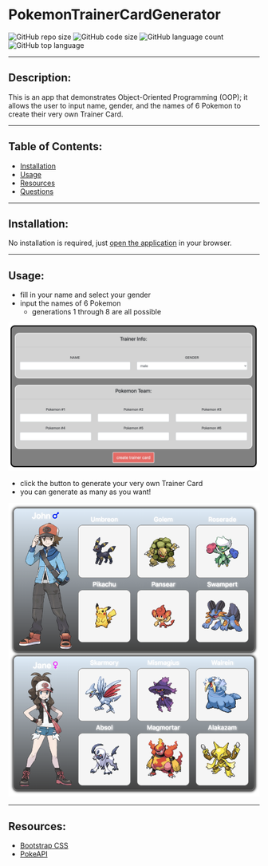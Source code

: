 # PokemonTrainerCardGenerator
  ![GitHub repo size](https://img.shields.io/github/repo-size/CrainDavis/PokemonTrainerCardGenerator?style=for-the-badge) ![GitHub code size](https://img.shields.io/github/languages/code-size/CrainDavis/PokemonTrainerCardGenerator?color=gold&style=for-the-badge) ![GitHub language count](https://img.shields.io/github/languages/count/CrainDavis/PokemonTrainerCardGenerator?color=green&style=for-the-badge) ![GitHub top language](https://img.shields.io/github/languages/top/CrainDavis/PokemonTrainerCardGenerator?color=red&style=for-the-badge)

---

## Description:
This is an app that demonstrates Object-Oriented Programming (OOP); it allows the user to input name, gender, and the names of 6 Pokemon to create their very own Trainer Card.

---

## Table of Contents:
* [Installation](#installation)
* [Usage](#usage)
* [Resources](#resources)
* [Questions](#questions)

---

## Installation:
No installation is required, just [open the application](https://craindavis.github.io/PokemonTrainerCardGenerator/) in your browser.

---

## Usage:
* fill in your name and select your gender
* input the names of 6 Pokemon
    * generations 1 through 8 are all possible

![img-1](assets/images/img-1.png)

* click the button to generate your very own Trainer Card
* you can generate as many as you want!

![img-2](assets/images/img-2.png)

---

## Resources:
* [Bootstrap CSS](https://getbootstrap.com/)
* [PokeAPI](https://pokeapi.co/)

